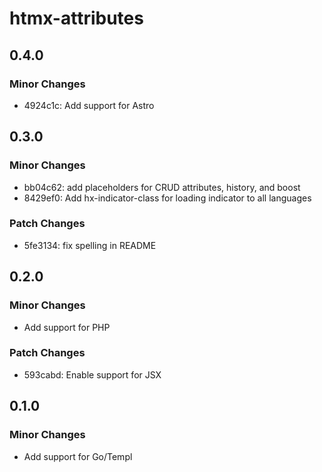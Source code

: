 # htmx-attributes

## 0.4.0

### Minor Changes

- 4924c1c: Add support for Astro

## 0.3.0

### Minor Changes

- bb04c62: add placeholders for CRUD attributes, history, and boost
- 8429ef0: Add hx-indicator-class for loading indicator to all languages

### Patch Changes

- 5fe3134: fix spelling in README

## 0.2.0

### Minor Changes

- Add support for PHP

### Patch Changes

- 593cabd: Enable support for JSX

## 0.1.0

### Minor Changes

- Add support for Go/Templ
